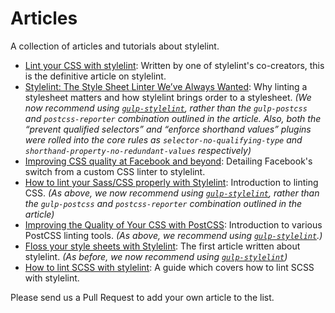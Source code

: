 # Articles

A collection of articles and tutorials about stylelint.

-   [Lint your CSS with stylelint](https://css-tricks.com/stylelint/): Written by one of stylelint's co-creators, this is the definitive article on stylelint.
-   [Stylelint: The Style Sheet Linter We’ve Always Wanted](https://www.smashingmagazine.com/2016/05/stylelint-the-style-sheet-linter-weve-always-wanted/): Why linting a stylesheet matters and how stylelint brings order to a stylesheet. *(We now recommend using [`gulp-stylelint`](https://github.com/olegskl/gulp-stylelint), rather than the `gulp-postcss` and `postcss-reporter` combination outlined in the article. Also, both the “prevent qualified selectors” and “enforce shorthand values” plugins were rolled into the core rules as `selector-no-qualifying-type` and `shorthand-property-no-redundant-values` respectively)*
-   [Improving CSS quality at Facebook and beyond](https://code.facebook.com/posts/879890885467584/improving-css-quality-at-facebook-and-beyond): Detailing Facebook's switch from a custom CSS linter to stylelint.
-   [How to lint your Sass/CSS properly with Stylelint](http://www.creativenightly.com/2016/02/How-to-lint-your-css-with-stylelint/): Introduction to linting CSS. *(As above, we now recommend using [`gulp-stylelint`](https://github.com/olegskl/gulp-stylelint), rather than the `gulp-postcss` and `postcss-reporter` combination outlined in the article)*
-   [Improving the Quality of Your CSS with PostCSS](https://www.sitepoint.com/improving-the-quality-of-your-css-with-postcss/): Introduction to various PostCSS linting tools. *(As above, we recommend using [`gulp-stylelint`](https://github.com/olegskl/gulp-stylelint).)*
-   [Floss your style sheets with Stylelint](https://benfrain.com/floss-your-style-sheets-with-stylelint/): The first article written about stylelint. *(As before, we now recommend using [`gulp-stylelint`](https://github.com/olegskl/gulp-stylelint))*
-   [How to lint SCSS with stylelint](https://medium.com/@bjankord/how-to-lint-scss-with-stylelint-dc87809a9878): A guide which covers how to lint SCSS with stylelint.

Please send us a Pull Request to add your own article to the list.
